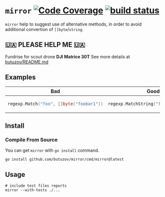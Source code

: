 # `mirror` [![Code Coverage](https://coveralls.io/repos/github/butuzov/mirror/badge.svg?branch=main)](https://coveralls.io/github/butuzov/mirror?branch=main) [![build status](https://github.com/butuzov/mirror/actions/workflows/main.yaml/badge.svg?branch=main)]()

`mirror` help to suggest use of alternative methods, in order to avoid additional convertion of `[]byte`/`string`.

## 🇺🇦 PLEASE HELP ME 🇺🇦
Fundrise for scout drone **DJI Matrice 30T** See more details at [butuzov/README.md](https://github.com/butuzov/butuzov/)

## Examples

<table>
<thead><tr><th>Bad</th><th>Good</th></tr></thead>
<tbody>
<tr><td>

```go
regexp.Match("foo", []byte("foobar1"))
```

</td><td>

```go
regexp.MatchString("foo", "foobar1")
```

</td></tr>
</tbody></table>

## Install

### Compile From Source

You can get `mirror` with `go install` command.

```shell
go install github.com/butuzov/mirror/cmd/mirror@latest
```

## Usage

```shell
# include test files reports
mirror --with-tests ./...
```


